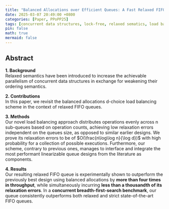```yaml
---
title: "Balanced Allocations over Efficient Queues: A Fast Relaxed FIFO Queue"
date: 2025-03-07 20:49:00 +0800
categories: [Paper, PPoPP25]
tags: [concurrent data structures, lock-free, relaxed sematics, load balancing, balls-into-bins]     # TAG names should always be lowercase
pin: false
math: true
mermaid: false
---
```


## Abstract

**1. Background** <br>
Relaxed semantics have been introduced to increase the achievable parallelism of
concurrent data structures in exchange for weakening their ordering semantics.

**2. Contributions** <br>
In this paper, we revisit the balanced allocations d-choice load balancing scheme
in the context of relaxed FIFO queues.

**3. Methods** <br>
Our novel load balancing approach distributes operations evenly across n sub-queues
based on operation counts, achieving low relaxation errors independent on the queues
size, as opposed to similar earlier designs. We prove its relaxation errors to be
of $O(\frac{n\log\log n}{\log d})$ with high probability for a collection of possible
executions. Furthermore, our scheme, contrary to previous ones, manages to interface
and integrate the most performant linearizable queue designs from the literature as components.

**4. Results** <br>
Our resulting relaxed FIFO queue is experimentally shown to outperform the previously
best design using balanced allocations by **more than four times in throughput**, while
simultaneously incurring **less than a thousandth of its relaxation errors**. In a
**concurrent breadth-first-search benchmark**, our queue consistently outperforms both
relaxed and strict state-of-the-art FIFO queues.